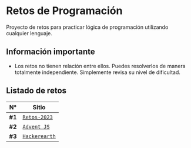# Retos de Programación

Proyecto de retos para practicar lógica de programación utilizando cualquier lenguaje.

## Información importante

- Los retos no tienen relación entre ellos. Puedes resolverlos de manera totalmente independiente. Simplemente revisa su nivel de dificultad.

## Listado de retos

| N°     | Sitio                                   |
| ------ | --------------------------------------- |
| **#1** | [`Retos-2023`](./Retos-2023/README.md)  |
| **#2** | [`Advent JS`](./Advent-JS/README.md)    |
| **#3** | [`Hackerearth`](./Hackerearth/README.md)|

